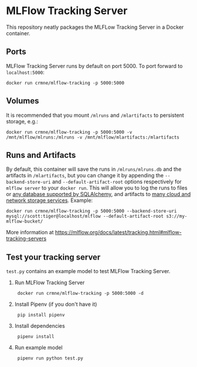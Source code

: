 # MLFlow Tracking Server

This repository neatly packages the MLFLow Tracking Server in a Docker container.

## Ports

MLFlow Tracking Server runs by default on port 5000. To port forward to `localhost:5000`:

    docker run crmne/mlflow-tracking -p 5000:5000

## Volumes

It is recommended that you mount `/mlruns` and `/mlartifacts` to persistent storage, e.g.:

    docker run crmne/mlflow-tracking -p 5000:5000 -v /mnt/mlflow/mlruns:/mlruns -v /mnt/mlflow/mlartifacts:/mlartifacts

## Runs and Artifacts

By default, this container will save the runs in `/mlruns/mlruns.db` and the artifacts in `/mlartifacts`,
but you can change it by appending the `--backend-store-uri` and `--default-artifact-root` options respectively for `mlflow server` to your `docker run`. This will allow you to log the runs to files or [any database supported by SQLAlchemy][db], and artifacts to [many cloud and network storage services][store]. Example:

    docker run crmne/mlflow-tracking -p 5000:5000 --backend-store-uri mysql://scott:tiger@localhost/mlflow --default-artifact-root s3://my-mlflow-bucket/

More information at https://mlflow.org/docs/latest/tracking.html#mlflow-tracking-servers

## Test your tracking server

`test.py` contains an example model to test MLFlow Tracking Server.

1. Run MLFlow Tracking Server

        docker run crmne/mlflow-tracking -p 5000:5000 -d

2. Install Pipenv (if you don't have it)

        pip install pipenv

3. Install dependencies

        pipenv install

4. Run example model

        pipenv run python test.py

[db]: https://docs.sqlalchemy.org/en/13/core/engines.html#database-urls
[store]: https://mlflow.org/docs/latest/tracking.html#id10

